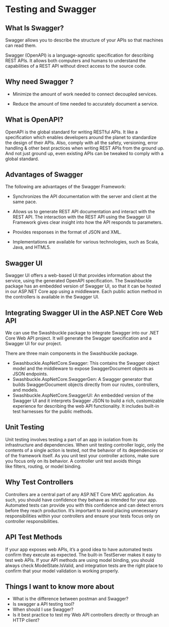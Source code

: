 # Testing and Swagger

## What Is Swagger?

Swagger allows you to describe the structure of your APIs so that machines can read them. 

Swagger (OpenAPI) is a language-agnostic specification for describing REST APIs. It allows both computers and humans to understand the capabilities of a REST API without direct access to the source code.

## Why need Swagger ?

- Minimize the amount of work needed to connect decoupled services.

- Reduce the amount of time needed to accurately document a service.

## What is OpenAPI?

OpenAPI is the global standard for writing RESTful APIs. It like a specification which enables developers around the planet to standardize the design of their APIs. Also, comply with all the safety, versioning, error handling & other best practices when writing REST APIs from the ground up. And not just ground up, even existing APIs can be tweaked to comply with a global standard.

## Advantages of Swagger

The following are advantages of the Swagger Framework:

- Synchronizes the API documentation with the server and client at the same pace.

- Allows us to generate REST API documentation and interact with the REST API. The interaction with the REST API using the Swagger UI Framework gives clear insight into how the API responds to parameters.

- Provides responses in the format of JSON and XML.

- Implementations are available for various technologies, such as Scala, Java, and HTML5.

## Swagger UI

Swagger UI offers a web-based UI that provides information about the service, using the generated OpenAPI specification. The Swashbuckle package has an embedded version of Swagger UI, so that it can be hosted in our ASP.NET Core app using a middleware. Each public action method in the controllers is available in the Swagger UI.

## Integrating Swagger UI in the ASP.NET Core Web API

We can use the Swashbuckle package to integrate Swagger into our .NET Core Web API project. It will generate the Swagger specification and a Swagger UI for our project.

There are three main components in the Swashbuckle package.

- Swashbuckle.AspNetCore.Swagger: This contains the Swagger object model and the middleware to expose SwaggerDocument objects as JSON endpoints.
- Swashbuckle.AspNetCore.SwaggerGen: A Swagger generator that builds SwaggerDocument objects directly from our routes, controllers, and models. 
- Swashbuckle.AspNetCore.SwaggerUI: An embedded version of the Swagger UI and it interprets Swagger JSON to build a rich, customizable experience for describing the web API functionality. It includes built-in test harnesses for the public methods.

## Unit Testing

Unit testing involves testing a part of an app in isolation from its infrastructure and dependencies. When unit testing controller logic, only the contents of a single action is tested, not the behavior of its dependencies or of the framework itself. As you unit test your controller actions, make sure you focus only on its behavior. A controller unit test avoids things like filters, routing, or model binding.

## Why Test Controllers

Controllers are a central part of any ASP.NET Core MVC application. As such, you should have confidence they behave as intended for your app. Automated tests can provide you with this confidence and can detect errors before they reach production. It’s important to avoid placing unnecessary responsibilities within your controllers and ensure your tests focus only on controller responsibilities.

## API Test Methods

If your app exposes web APIs, it’s a good idea to have automated tests confirm they execute as expected. The built-in TestServer makes it easy to test web APIs. If your API methods are using model binding, you should always check ModelState.IsValid, and integration tests are the right place to confirm that your model validation is working properly.

## Things I want to know more about

- What is the difference between postman and Swagger?
- Is swagger a API testing tool?
- When should I use Swagger?
- Is it best practice to test my Web API controllers directly or through an HTTP client?